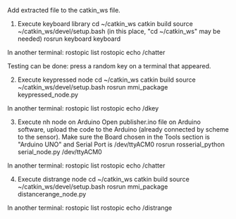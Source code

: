 Add extracted file to the catkin_ws file.

1. Execute keyboard library
cd ~/catkin_ws
catkin build
source ~/catkin_ws/devel/setup.bash
(in this place, "cd ~/catkin_ws" may be needed)
rosrun keyboard keyboard

In another terminal:
rostopic list
rostopic echo /chatter

Testing can be done: press a random key on a terminal that appeared.


2. Execute keypressed node
cd ~/catkin_ws
catkin build
source ~/catkin_ws/devel/setup.bash
rosrun mmi_package keypressed_node.py

In another terminal:
rostopic list
rostopic echo /dkey

3. Execute nh node on Arduino
Open publisher.ino file on Arduino software, upload the code to the Arduino (already connected by scheme to the sensor).
Make sure the Board chosen in the Tools section is "Arduino UNO" and Serial Port is /dev/ttyACM0
rosrun rosserial_python serial_node.py /dev/ttyACM0

In another terminal:
rostopic list
rostopic echo /chatter

4. Execute distrange node
cd ~/catkin_ws
catkin build
source ~/catkin_ws/devel/setup.bash
rosrun mmi_package distancerange_node.py

In another terminal:
rostopic list
rostopic echo /distrange
